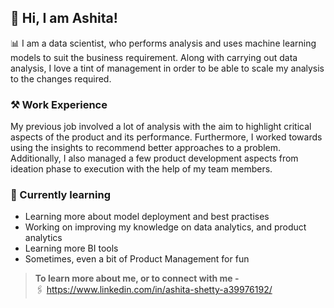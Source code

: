 ## 👋 Hi, I am Ashita!

📊 I am a data scientist, who performs analysis and uses machine learning models to suit the business requirement. Along with carrying out data analysis, I love a tint of management in order to be able to scale my analysis to the changes required.

### ⚒️ Work Experience
My previous job involved a lot of analysis with the aim to highlight critical aspects of the product and its performance. Furthermore, I worked towards using the insights to recommend better approaches to a problem. Additionally, I also managed a few product development aspects from ideation phase to execution with the help of my team members.

### 🔖 Currently learning
- Learning more about model deployment and best practises
- Working on improving my knowledge on data analytics, and product analytics
- Learning more BI tools
- Sometimes, even a bit of Product Management for fun
  

> **To learn more about me, or to connect with me -**  
> 🖇️ https://www.linkedin.com/in/ashita-shetty-a39976192/


